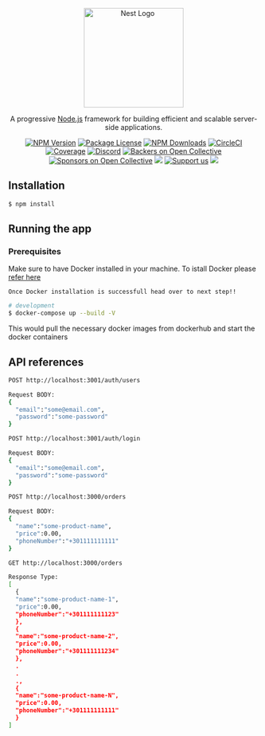 <p align="center">
  <a href="http://nestjs.com/" target="blank"><img src="https://nestjs.com/img/logo-small.svg" width="200" alt="Nest Logo" /></a>
</p>

[circleci-image]: https://img.shields.io/circleci/build/github/nestjs/nest/master?token=abc123def456
[circleci-url]: https://circleci.com/gh/nestjs/nest

  <p align="center">A progressive <a href="http://nodejs.org" target="_blank">Node.js</a> framework for building efficient and scalable server-side applications.</p>
    <p align="center">
<a href="https://www.npmjs.com/~nestjscore" target="_blank"><img src="https://img.shields.io/npm/v/@nestjs/core.svg" alt="NPM Version" /></a>
<a href="https://www.npmjs.com/~nestjscore" target="_blank"><img src="https://img.shields.io/npm/l/@nestjs/core.svg" alt="Package License" /></a>
<a href="https://www.npmjs.com/~nestjscore" target="_blank"><img src="https://img.shields.io/npm/dm/@nestjs/common.svg" alt="NPM Downloads" /></a>
<a href="https://circleci.com/gh/nestjs/nest" target="_blank"><img src="https://img.shields.io/circleci/build/github/nestjs/nest/master" alt="CircleCI" /></a>
<a href="https://coveralls.io/github/nestjs/nest?branch=master" target="_blank"><img src="https://coveralls.io/repos/github/nestjs/nest/badge.svg?branch=master#9" alt="Coverage" /></a>
<a href="https://discord.gg/G7Qnnhy" target="_blank"><img src="https://img.shields.io/badge/discord-online-brightgreen.svg" alt="Discord"/></a>
<a href="https://opencollective.com/nest#backer" target="_blank"><img src="https://opencollective.com/nest/backers/badge.svg" alt="Backers on Open Collective" /></a>
<a href="https://opencollective.com/nest#sponsor" target="_blank"><img src="https://opencollective.com/nest/sponsors/badge.svg" alt="Sponsors on Open Collective" /></a>
  <a href="https://paypal.me/kamilmysliwiec" target="_blank"><img src="https://img.shields.io/badge/Donate-PayPal-ff3f59.svg"/></a>
    <a href="https://opencollective.com/nest#sponsor"  target="_blank"><img src="https://img.shields.io/badge/Support%20us-Open%20Collective-41B883.svg" alt="Support us"></a>
  <a href="https://twitter.com/nestframework" target="_blank"><img src="https://img.shields.io/twitter/follow/nestframework.svg?style=social&label=Follow"></a>
</p>
  <!--[![Backers on Open Collective](https://opencollective.com/nest/backers/badge.svg)](https://opencollective.com/nest#backer)
  [![Sponsors on Open Collective](https://opencollective.com/nest/sponsors/badge.svg)](https://opencollective.com/nest#sponsor)-->

## Installation

```bash
$ npm install
```

## Running the app

### Prerequisites
Make sure to have Docker installed in your machine.
To istall Docker please [refer here](https://docs.docker.com/engine/install/)

```Once Docker installation is successfull head over to next step!!```

```bash
# development
$ docker-compose up --build -V
```
This would pull the necessary docker images from dockerhub and start the docker containers

## API references

```sh
POST http://localhost:3001/auth/users

Request BODY:
{
  "email":"some@email.com",
  "password":"some-password"
}
```

```sh
POST http://localhost:3001/auth/login

Request BODY:
{
  "email":"some@email.com",
  "password":"some-password"
}
```

```sh
POST http://localhost:3000/orders

Request BODY:
{
  "name":"some-product-name",
  "price":0.00,
  "phoneNumber":"+301111111111"
}
```

```sh
GET http://localhost:3000/orders

Response Type:
[
  {
  "name":"some-product-name-1",
  "price":0.00,
  "phoneNumber":"+301111111123"
  },
  {
  "name":"some-product-name-2",
  "price":0.00,
  "phoneNumber":"+301111111234"
  },
  .
  .
  .,
  {
  "name":"some-product-name-N",
  "price":0.00,
  "phoneNumber":"+301111111111"
  }
]
```
